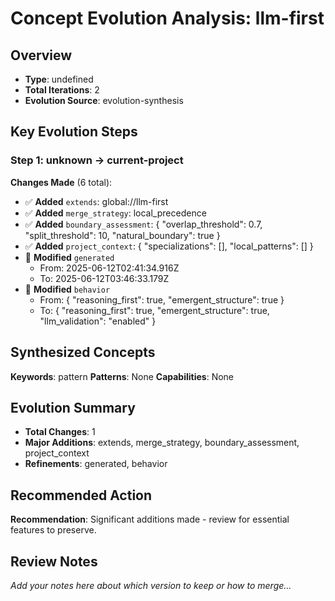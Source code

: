 # Concept Evolution Analysis: llm-first

## Overview
- **Type**: undefined
- **Total Iterations**: 2
- **Evolution Source**: evolution-synthesis

## Key Evolution Steps


### Step 1: unknown → current-project

**Changes Made** (6 total):
- ✅ **Added** `extends`: global://llm-first
- ✅ **Added** `merge_strategy`: local_precedence
- ✅ **Added** `boundary_assessment`: {
  "overlap_threshold": 0.7,
  "split_threshold": 10,
  "natural_boundary": true
}
- ✅ **Added** `project_context`: {
  "specializations": [],
  "local_patterns": []
}
- 🔄 **Modified** `generated`
  - From: 2025-06-12T02:41:34.916Z
  - To: 2025-06-12T03:46:33.179Z
- 🔄 **Modified** `behavior`
  - From: {
  "reasoning_first": true,
  "emergent_structure": true
}
  - To: {
  "reasoning_first": true,
  "emergent_structure": true,
  "llm_validation": "enabled"
}


## Synthesized Concepts

**Keywords**: pattern
**Patterns**: None
**Capabilities**: None

## Evolution Summary


- **Total Changes**: 1
- **Major Additions**: extends, merge_strategy, boundary_assessment, project_context
- **Refinements**: generated, behavior


## Recommended Action

**Recommendation**: Significant additions made - review for essential features to preserve.

## Review Notes

_Add your notes here about which version to keep or how to merge..._

